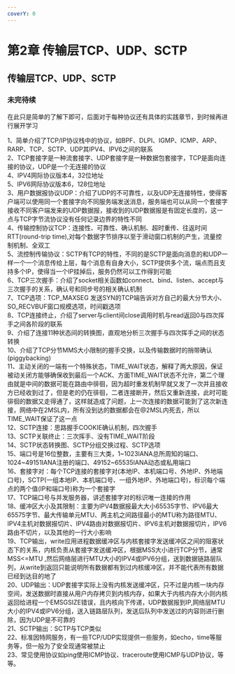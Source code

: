 ```yaml
---
coverY: 0
---
```


# 第2章 传输层TCP、UDP、SCTP

## 传输层TCP、UDP、SCTP

### 未完待续

在此只是简单的了解下即可，后面对于每种协议还有具体的实践章节，到时候再进行展开学习  

1、简单介绍了TCP/IP协议栈中的协议，如BPF、DLPI、IGMP、ICMP、ARP、RARP、TCP、SCTP、UDP其IPV4、IPV6之间的联系  
2、TCP套接字是一种流套接字、UDP套接字是一种数据包套接字，TCP是面向连接的协议，UDP是一个无连接的协议  
4、IPV4网际协议版本4，32位地址  
5、IPV6网际协议版本6，128位地址  
3、用户数据报协议UDP：介绍了UDP的不可靠性，以及UDP无连接特性，使得客户端可以使用同一个套接字向不同服务端发送消息，服务端也可以从同一个套接字接收不同客户端发来的UDP数据报，接收到的UDP数据报是有固定长度的，这一点与TCP字节流协议没有任何记录边界的特性不同  
4、传输控制协议TCP：连接性、可靠性、确认机制、超时重传、往返时间RTT(round-trip time),对每个数据字节排序以至于滑动窗口机制的产生，流量控制机制、全双工  
5、流控制传输协议：SCTP有TCP的特性，不同的是SCTP是面向消息的和UDP一样一个一个消息传给上层，每个消息有自身大小，SCTP提供多个流，端点而且支持多个IP，使得当一个IP挂掉后，服务仍然可以工作得到可能  
6、TCP三次握手：介绍了socket相关函数如connect、bind、listen、accept与三次握手的关系，确认号和同步号的相关确认机制  
7、TCP选项：TCP_MAXSEG 发送SYN的TCP端告诉对方自己的最大分节大小、SO_RECVBUF窗口规模选项，时间戳选项  
8、TCP连接终止，介绍了server与client间close调用时机与read返回0与四次挥手之间各阶段的联系  
9、介绍了连接11种状态间的转换图，直观地分析三次握手与四次挥手之间的状态转换  
10、介绍了TCP分节MMS大小限制的握手交换，以及传输数据时的捎带确认(piggybacking)  
11、主动关闭的一端有一个特殊状态，TIME_WAIT状态，解释了两大原因，保证被动关闭方能够确保收到最后一个ACK、方面TIME_WAIT状态不允许，第二个理由就是中间的数据可能在路由中徘徊，因为超时重发机制早就又发了一次并且接收方已经收到过了，但是老的仍在徘徊，二者连接断开，然后又重新连接，此时可能徘徊的数据又走得通了，这样就造成了问题，上一次连接的数据可能到了这次新连接，网络中在2MSL内，所有没到达的数据都会在@2MSL内死去，所以TIME_WAIT保证了这一点  
12、SCTP连接：思路握手COOKIE确认机制，四次握手  
13、SCTP关联终止：三次挥手、没有TIME_WAIT阶段  
14、SCTP状态转换图、SCTP分组交换过程、SCTP选项  
15、端口号是16位整数，主要有三大类，1~1023IANA总所周知的端口、1024~49151IANA注册的端口、49152~65535IANA动态或私用端口  
16、套接字对：每个TCP连接的套接字对(本地IP、本机端口号、外地IP、外地端口号)，SCTP(一组本地IP、本机端口号、一组外地IP、外地端口号)，标识每个端点的两个值(IP和端口号)称为一个套接字  
17、TCP端口号与并发服务器，讲述套接字对的标识唯一连接的作用  
18、缓冲区大小及其限制：主要为IPV4数据报最大大小65535字节、IPV6最大65575字节、最大传输单元MTU、两主机之间路径最小的MTU称为路径MTU、IPV4主机对数据报切片、IPV4路由对数据报切片、IPV6主机对数据报切片，IPV6路由不切片，以及其他的一行大小影响  
19、TCP输出，write应用进程数据缓冲区与内核套接字发送缓冲区之间的阻塞状态下的关系，内核负责从套接字发送缓冲区，根据MSS大小进行TCP分节，通常MSS<=MTU ,然后网络层进行MTU大小的IPV4或IPV6分组，送到数据链路层队列，从write到返回只能说明所有数据都有到过内核缓冲区，并不能代表所有数据已经到达目的地了  
20、UDP输出：UDP套接字实际上没有内核发送缓冲区，只不过是内核一块内存空间，发送数据时直接从用户内存拷贝到内核内存，如果大于内核内存大小则内核返回给进程一个EMSGSIZE错误，且内核向下传递，UDP数据报到IP,网络层MTU大小的IPV4或IPV6分组，送入链路层队列，发送后队列中发送过的内容则进行删除，因为UDP是不可靠的  
21、SCTP输出：SCTP与TCP类似  
22、标准因特网服务，有一些TCP/UDP实现提供一些服务，如echo，time等服务等，但一般为了安全现通常被禁止  
23、常见使用协议如ping使用ICMP协议、traceroute使用ICMP与UDP协议，等等。
